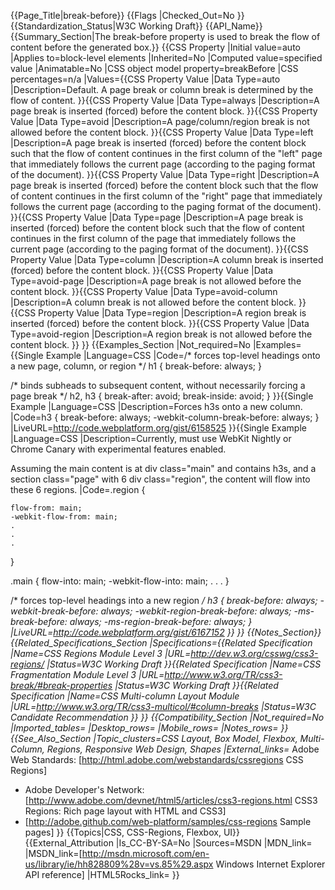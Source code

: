 {{Page_Title|break-before}}
{{Flags
|Checked_Out=No
}}
{{Standardization_Status|W3C Working Draft}}
{{API_Name}}
{{Summary_Section|The break-before property is used to break the flow of content before the generated box.}}
{{CSS Property
|Initial value=auto
|Applies to=block-level elements
|Inherited=No
|Computed value=specified value
|Animatable=No
|CSS object model property=breakBefore
|CSS percentages=n/a
|Values={{CSS Property Value
|Data Type=auto
|Description=Default. A page break or column break is determined  by the flow of content.
}}{{CSS Property Value
|Data Type=always
|Description=A page break is inserted (forced) before the content block.
}}{{CSS Property Value
|Data Type=avoid
|Description=A page/column/region break is not allowed before the content block.
}}{{CSS Property Value
|Data Type=left
|Description=A page break is inserted (forced) before the content block such that the flow of content continues in the first column of the "left" page that immediately follows the current page (according to the paging format of the document).
}}{{CSS Property Value
|Data Type=right
|Description=A page break is inserted (forced) before the content block such that the flow of content continues in the first column of the "right" page that immediately follows the current page (according to the paging format of the document).
}}{{CSS Property Value
|Data Type=page
|Description=A page break is inserted (forced) before the content block such that the flow of content continues in the first column of the page that immediately follows the current page (according to the paging format of the document).
}}{{CSS Property Value
|Data Type=column
|Description=A column break is inserted (forced) before the content block.
}}{{CSS Property Value
|Data Type=avoid-page
|Description=A page break is not allowed before the content block.
}}{{CSS Property Value
|Data Type=avoid-column
|Description=A column break is not allowed before the content block.
}}{{CSS Property Value
|Data Type=region
|Description=A region break is inserted (forced) before the content block.
}}{{CSS Property Value
|Data Type=avoid-region
|Description=A region break is not allowed before the content block.
}}
}}
{{Examples_Section
|Not_required=No
|Examples={{Single Example
|Language=CSS
|Code=/* forces top-level headings onto a new page, column, or region */ 
h1 {
    break-before: always;
}

/* binds subheads to subsequent content, 
    without necessarily forcing a page break */
h2, h3 {
    break-after: avoid;
    break-inside: avoid;
}
}}{{Single Example
|Language=CSS
|Description=Forces h3s onto a new column.
|Code=h3 {
    break-before: always;
    -webkit-column-break-before: always; 
}
|LiveURL=http://code.webplatform.org/gist/6158525
}}{{Single Example
|Language=CSS
|Description=Currently, must use WebKit Nightly or Chrome Canary with experimental features enabled. 

Assuming the main content is at div class="main" and contains h3s, and a section class="page" with 6 div class="region", the content will flow into these 6 regions.
|Code=.region {

    flow-from: main;
    -webkit-flow-from: main;
    .
    .
    .
}

.main {
    flow-into: main;
    -webkit-flow-into: main;
    .
    .
    .
}

/* forces top-level headings into a new region */ 
h3 {
    break-before: always;
    -webkit-break-before: always;
    -webkit-region-break-before: always;
    -ms-break-before: always;
    -ms-region-break-before: always;
}
|LiveURL=http://code.webplatform.org/gist/6167152
}}
}}
{{Notes_Section}}
{{Related_Specifications_Section
|Specifications={{Related Specification
|Name=CSS Regions Module Level 3
|URL=http://dev.w3.org/csswg/css3-regions/
|Status=W3C Working Draft
}}{{Related Specification
|Name=CSS Fragmentation Module Level 3
|URL=http://www.w3.org/TR/css3-break/#break-properties
|Status=W3C Working Draft
}}{{Related Specification
|Name=CSS Multi-column Layout Module
|URL=http://www.w3.org/TR/css3-multicol/#column-breaks
|Status=W3C Candidate Recommendation
}}
}}
{{Compatibility_Section
|Not_required=No
|Imported_tables=
|Desktop_rows=
|Mobile_rows=
|Notes_rows=
}}
{{See_Also_Section
|Topic_clusters=CSS Layout, Box Model, Flexbox, Multi-Column, Regions, Responsive Web Design, Shapes
|External_links=* Adobe Web Standards: [http://html.adobe.com/webstandards/cssregions CSS Regions]
* Adobe Developer's Network: [http://www.adobe.com/devnet/html5/articles/css3-regions.html CSS3 Regions: Rich page layout with HTML and CSS3]
* [http://adobe.github.com/web-platform/samples/css-regions Sample pages]
}}
{{Topics|CSS, CSS-Regions, Flexbox, UI}}
{{External_Attribution
|Is_CC-BY-SA=No
|Sources=MSDN
|MDN_link=
|MSDN_link=[http://msdn.microsoft.com/en-us/library/ie/hh828809%28v=vs.85%29.aspx Windows Internet Explorer API reference]
|HTML5Rocks_link=
}}